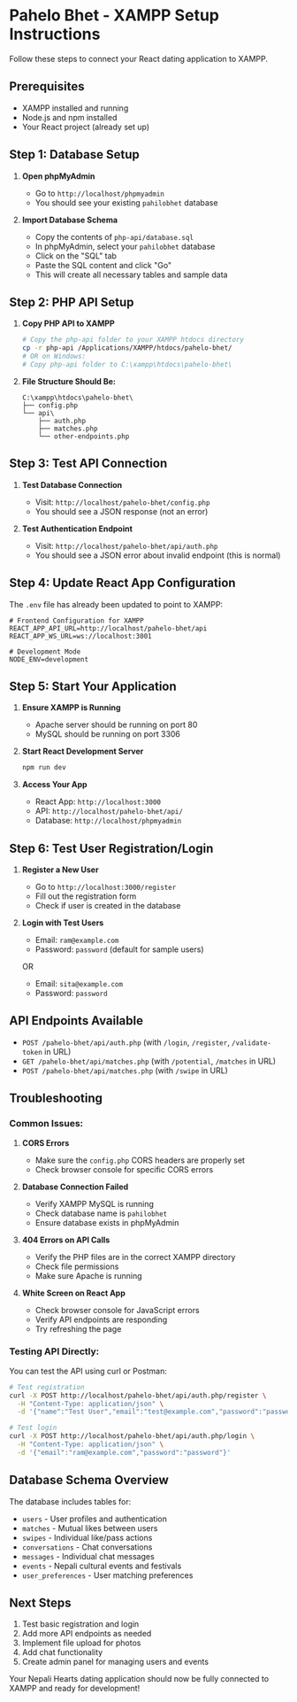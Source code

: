 # Pahelo Bhet - XAMPP Setup Instructions

Follow these steps to connect your React dating application to XAMPP.

## Prerequisites
- XAMPP installed and running
- Node.js and npm installed
- Your React project (already set up)

## Step 1: Database Setup

1. **Open phpMyAdmin**
   - Go to `http://localhost/phpmyadmin`
   - You should see your existing `pahilobhet` database

2. **Import Database Schema**
   - Copy the contents of `php-api/database.sql`
   - In phpMyAdmin, select your `pahilobhet` database
   - Click on the "SQL" tab
   - Paste the SQL content and click "Go"
   - This will create all necessary tables and sample data

## Step 2: PHP API Setup

1. **Copy PHP API to XAMPP**
   ```bash
   # Copy the php-api folder to your XAMPP htdocs directory
   cp -r php-api /Applications/XAMPP/htdocs/pahelo-bhet/
   # OR on Windows:
   # Copy php-api folder to C:\xampp\htdocs\pahelo-bhet\
   ```

2. **File Structure Should Be:**
   ```
   C:\xampp\htdocs\pahelo-bhet\
   ├── config.php
   └── api\
       ├── auth.php
       ├── matches.php
       └── other-endpoints.php
   ```

## Step 3: Test API Connection

1. **Test Database Connection**
   - Visit: `http://localhost/pahelo-bhet/config.php`
   - You should see a JSON response (not an error)

2. **Test Authentication Endpoint**
   - Visit: `http://localhost/pahelo-bhet/api/auth.php`
   - You should see a JSON error about invalid endpoint (this is normal)

## Step 4: Update React App Configuration

The `.env` file has already been updated to point to XAMPP:

```env
# Frontend Configuration for XAMPP
REACT_APP_API_URL=http://localhost/pahelo-bhet/api
REACT_APP_WS_URL=ws://localhost:3001

# Development Mode
NODE_ENV=development
```

## Step 5: Start Your Application

1. **Ensure XAMPP is Running**
   - Apache server should be running on port 80
   - MySQL should be running on port 3306

2. **Start React Development Server**
   ```bash
   npm run dev
   ```

3. **Access Your App**
   - React App: `http://localhost:3000`
   - API: `http://localhost/pahelo-bhet/api/`
   - Database: `http://localhost/phpmyadmin`

## Step 6: Test User Registration/Login

1. **Register a New User**
   - Go to `http://localhost:3000/register`
   - Fill out the registration form
   - Check if user is created in the database

2. **Login with Test Users**
   - Email: `ram@example.com`
   - Password: `password` (default for sample users)
   
   OR
   
   - Email: `sita@example.com`
   - Password: `password`

## API Endpoints Available

- `POST /pahelo-bhet/api/auth.php` (with `/login`, `/register`, `/validate-token` in URL)
- `GET /pahelo-bhet/api/matches.php` (with `/potential`, `/matches` in URL)
- `POST /pahelo-bhet/api/matches.php` (with `/swipe` in URL)

## Troubleshooting

### Common Issues:

1. **CORS Errors**
   - Make sure the `config.php` CORS headers are properly set
   - Check browser console for specific CORS errors

2. **Database Connection Failed**
   - Verify XAMPP MySQL is running
   - Check database name is `pahilobhet`
   - Ensure database exists in phpMyAdmin

3. **404 Errors on API Calls**
   - Verify the PHP files are in the correct XAMPP directory
   - Check file permissions
   - Make sure Apache is running

4. **White Screen on React App**
   - Check browser console for JavaScript errors
   - Verify API endpoints are responding
   - Try refreshing the page

### Testing API Directly:

You can test the API using curl or Postman:

```bash
# Test registration
curl -X POST http://localhost/pahelo-bhet/api/auth.php/register \
  -H "Content-Type: application/json" \
  -d '{"name":"Test User","email":"test@example.com","password":"password123","age":25,"gender":"male"}'

# Test login
curl -X POST http://localhost/pahelo-bhet/api/auth.php/login \
  -H "Content-Type: application/json" \
  -d '{"email":"ram@example.com","password":"password"}'
```

## Database Schema Overview

The database includes tables for:
- `users` - User profiles and authentication
- `matches` - Mutual likes between users
- `swipes` - Individual like/pass actions
- `conversations` - Chat conversations
- `messages` - Individual chat messages
- `events` - Nepali cultural events and festivals
- `user_preferences` - User matching preferences

## Next Steps

1. Test basic registration and login
2. Add more API endpoints as needed
3. Implement file upload for photos
4. Add chat functionality
5. Create admin panel for managing users and events

Your Nepali Hearts dating application should now be fully connected to XAMPP and ready for development!